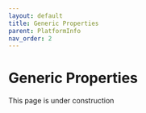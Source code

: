 ```yaml
---
layout: default
title: Generic Properties
parent: PlatformInfo
nav_order: 2
---
```


# Generic Properties

This page is under construction